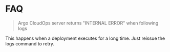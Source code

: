 # FAQ

> Argo CloudOps server returns "INTERNAL ERROR" when following logs

This happens when a deployment executes for a long time. Just reissue the logs command to retry.


